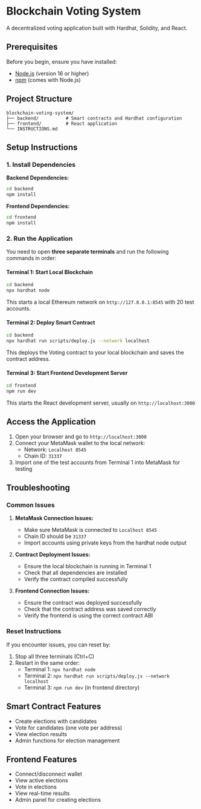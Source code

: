 # Blockchain Voting System

A decentralized voting application built with Hardhat, Solidity, and React.

## Prerequisites

Before you begin, ensure you have installed:
- [Node.js](https://nodejs.org/) (version 16 or higher)
- [npm](https://www.npmjs.com/) (comes with Node.js)

## Project Structure

```
blockchain-voting-system/
├── backend/          # Smart contracts and Hardhat configuration
├── frontend/         # React application
└── INSTRUCTIONS.md
```

## Setup Instructions

### 1. Install Dependencies

**Backend Dependencies:**
```bash
cd backend
npm install
```

**Frontend Dependencies:**
```bash
cd frontend
npm install
```

### 2. Run the Application

You need to open **three separate terminals** and run the following commands in order:

#### Terminal 1: Start Local Blockchain
```bash
cd backend
npx hardhat node
```
This starts a local Ethereum network on `http://127.0.0.1:8545` with 20 test accounts.

#### Terminal 2: Deploy Smart Contract
```bash
cd backend
npx hardhat run scripts/deploy.js --network localhost
```
This deploys the Voting contract to your local blockchain and saves the contract address.

#### Terminal 3: Start Frontend Development Server
```bash
cd frontend
npm run dev
```
This starts the React development server, usually on `http://localhost:3000`

## Access the Application

1. Open your browser and go to `http://localhost:3000`
2. Connect your MetaMask wallet to the local network:
   - Network: `Localhost 8545`
   - Chain ID: `31337`
3. Import one of the test accounts from Terminal 1 into MetaMask for testing

## Troubleshooting

### Common Issues

1. **MetaMask Connection Issues:**
   - Make sure MetaMask is connected to `Localhost 8545`
   - Chain ID should be `31337`
   - Import accounts using private keys from the hardhat node output

2. **Contract Deployment Issues:**
   - Ensure the local blockchain is running in Terminal 1
   - Check that all dependencies are installed
   - Verify the contract compiled successfully

3. **Frontend Connection Issues:**
   - Ensure the contract was deployed successfully
   - Check that the contract address was saved correctly
   - Verify the frontend is using the correct contract ABI

### Reset Instructions

If you encounter issues, you can reset by:

1. Stop all three terminals (Ctrl+C)
2. Restart in the same order:
   - Terminal 1: `npx hardhat node`
   - Terminal 2: `npx hardhat run scripts/deploy.js --network localhost`
   - Terminal 3: `npm run dev` (in frontend directory)

## Smart Contract Features

- Create elections with candidates
- Vote for candidates (one vote per address)
- View election results
- Admin functions for election management

## Frontend Features

- Connect/disconnect wallet
- View active elections
- Vote in elections
- View real-time results
- Admin panel for creating elections


```


